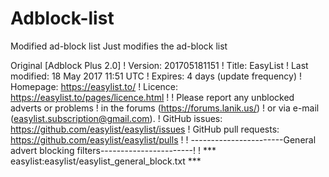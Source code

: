 # Adblock-list
Modified ad-block list
Just modifies the ad-block list

Original 
[Adblock Plus 2.0]
! Version: 201705181151
! Title: EasyList
! Last modified: 18 May 2017 11:51 UTC
! Expires: 4 days (update frequency)
! Homepage: https://easylist.to/
! Licence: https://easylist.to/pages/licence.html
! 
! Please report any unblocked adverts or problems
! in the forums (https://forums.lanik.us/)
! or via e-mail (easylist.subscription@gmail.com).
! GitHub issues: https://github.com/easylist/easylist/issues
! GitHub pull requests: https://github.com/easylist/easylist/pulls
! 
! -----------------------General advert blocking filters-----------------------!
! *** easylist:easylist/easylist_general_block.txt ***
